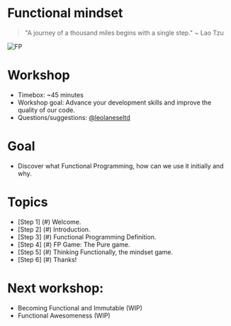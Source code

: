 
# Functional mindset

> "A journey of a thousand miles begins with a single step."
> ~ Lao Tzu

![FP](https://raw.githubusercontent.com/leolanese/FP/master/FP.png)

# Workshop
  * Timebox: ~45 minutes
  * Workshop goal: Advance your development skills and improve the quality of our code.
  * Questions/suggestions: [@leolaneseltd](https://twitter.com/leolaneseltd "@leolaneseltd")

# Goal
  * Discover what Functional Programming, how can we use it initially and why.
  
# Topics
  * [Step 1] (#) Welcome. 
  * [Step 2] (#) Introduction.
  * [Step 3] (#) Functional Programming Definition.
  * [Step 4] (#) FP Game: The Pure game.
  * [Step 5] (#) Thinking Functionally, the mindset game. 
  * [Step 6] (#) Thanks!
   
# Next workshop:
 * Becoming Functional and Immutable (WIP)
 * Functional Awesomeness (WIP)


